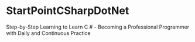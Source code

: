 # StartPointCSharpDotNet
Step-by-Step Learning to Learn C # - Becoming a Professional Programmer with Daily and Continuous Practice 
